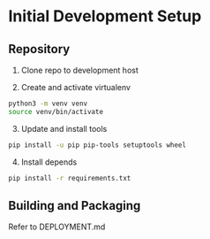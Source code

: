 # Initial Development Setup

## Repository

1. Clone repo to development host

2. Create and activate virtualenv

```bash
python3 -m venv venv
source venv/bin/activate
```

3. Update and install tools 

```bash
pip install -u pip pip-tools setuptools wheel
```

4. Install depends

```bash
pip install -r requirements.txt
```

## Building and Packaging

Refer to DEPLOYMENT.md
